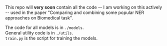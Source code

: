 This repo will **very soon** contain all the code -- I am working on this actively -- used in the paper "Comparing and combining some popular NER approaches on Biomedical
task".  

The code for all models is in `./models`.  
General utility code is in `./utils`.   
`train.py` is the script for training the models.

